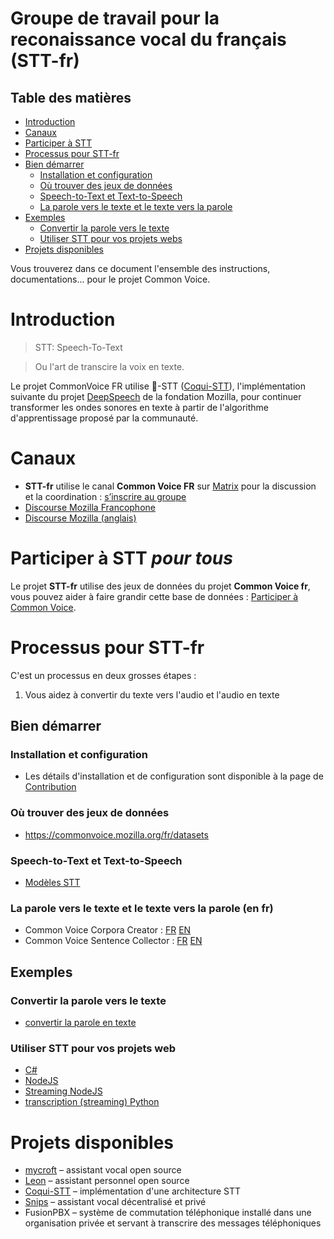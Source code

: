 # Groupe de travail pour la reconaissance vocal du français (STT-fr)

## Table des matières

- [Introduction](#introduction)
- [Canaux](#canaux)
- [Participer à STT](#Participer-à-STT)
- [Processus pour STT-fr](#Processus-pour-STT-fr)
- [Bien démarrer](#bien-démarrer)
  - [Installation et configuration](#Installation-et-configuration)
  - [Où trouver des jeux de données](#Ou-trouver-des-jeux-de-données)
  - [Speech-to-Text et Text-to-Speech](#Speech-to-Text-et-Text-to-Speech)
  - [La parole vers le texte et le texte vers la parole](#La-parole-vers-le-texte-et-le-texte-vers-la-parole)
- [Exemples](#exemples)
  - [Convertir la parole vers le texte](#Convertir-la-parole-vers-le-texte)
  - [Utiliser STT pour vos projets webs](#Utiliser-STT-pour-vos-projets-web)
- [Projets disponibles](#projets-disponibles)


Vous trouverez dans ce document l'ensemble des instructions, documentations... pour le projet Common Voice.

# Introduction

> STT: Speech-To-Text

> Ou l'art de transcire la voix en texte.

Le projet CommonVoice FR utilise 🐸-STT ([Coqui-STT](https://github.com/coqui-ai/STT)), l'implémentation suivante du projet [DeepSpeech](https://github.com/mozilla/DeepSpeech) de la fondation Mozilla, pour continuer transformer les ondes sonores en texte à partir de l'algorithme d'apprentissage proposé par la communauté.

# Canaux

- **STT-fr** utilise le canal **Common Voice FR** sur [Matrix](https://github.com/mozfr/besogne/wiki/Matrix) pour la discussion et la coordination : [s’inscrire au groupe](https://chat.mozilla.org/#/room/#common-voice-fr:mozilla.org) 
- [Discourse Mozilla Francophone](https://discourse.mozilla.org/c/voice/fr)
- [Discourse Mozilla (anglais)](https://discourse.mozilla.org/c/voice)

# Participer à STT _pour tous_

Le projet **STT-fr** utilise des jeux de données du projet **Common Voice fr**, vous pouvez aider à faire grandir cette base de données : [Participer à Common Voice](https://github.com/Common-Voice/commonvoice-fr/tree/master/CommonVoice#Participer-à-Common-Voice).

# Processus pour STT-fr

C'est un processus en deux grosses étapes :

1. Vous aidez à convertir du texte vers l'audio et l'audio en texte

## Bien démarrer

### Installation et configuration

- Les détails d'installation et de configuration sont disponible à la page de [Contribution](https://github.com/Common-Voice/commonvoice-fr/blob/master/STT/CONTRIBUTING.md)

### Où trouver des jeux de données

- <https://commonvoice.mozilla.org/fr/datasets>

### Speech-to-Text et Text-to-Speech

- [Modèles STT](https://github.com/mozilla/STT)

### La parole vers le texte et le texte vers la parole (en fr)

- Common Voice Corpora Creator : [FR](https://github.com/Common-Voice/commonvoice-fr/voice-corpus-tool) [EN](https://github.com/mozilla/voice-corpus-tool)
- Common Voice Sentence Collector : [FR](https://github.com/Common-Voice/commonvoice-fr/sentence-collector) [EN](https://github.com/Common-Voice/sentence-collector)

## Exemples

### Convertir la parole vers le texte

- [convertir la parole en texte](https://hacks.mozilla.org/2018/09/speech-recognition-deepspeech/)

### Utiliser STT pour vos projets web

- [C#](https://github.com/coqui-ai/STT/tree/master/examples/net_framework)
- [NodeJS](https://github.com/coqui-ai/STT/tree/master/examples/nodejs_wav)
- [Streaming NodeJS](https://github.com/coqui-ai/STT/tree/master/examples/ffmpeg_vad_streaming)
- [transcription (streaming) Python](https://github.com/coqui-ai/STT/tree/master/examples/vad_transcriber)

# Projets disponibles

- [mycroft](https://mycroft.ai/blog/STT-update/) – assistant vocal open source
- [Leon](https://getleon.ai/) – assistant personnel open source
- [Coqui-STT](https://github.com/coqui-ai/STT) – implémentation d'une architecture STT
- [Snips](https://snips.ai/) – assistant vocal décentralisé et privé
- FusionPBX – système de commutation téléphonique installé dans une organisation privée et servant à transcrire des messages téléphoniques
